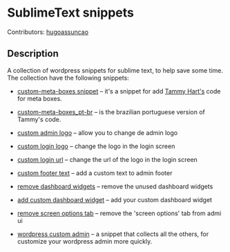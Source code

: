 SublimeText snippets
====================================

Contributors: [hugoassuncao](http://github.com/hugoassuncao)


Description
-----------

A collection of wordpress snippets for sublime text, to help save some time.
The collection have the following snippets:


* [custom-meta-boxes snippet](https://github.com/hugoassuncao/wordpress_snippets/blob/master/custom-meta-boxes.sublime-snippet) – it's a snippet for add [Tammy Hart's](https://github.com/tammyhart/Reusable-Custom-WordPress-Meta-Boxes) code for meta boxes.

* [custom-meta-boxes_pt-br](https://github.com/hugoassuncao/wordpress_snippets/blob/master/custom-meta-boxes_pt-br.sublime-snippet) – is the brazilian portuguese version of Tammy's code.

* [custom admin logo](https://github.com/hugoassuncao/wordpress_snippets/blob/master/custom-admin-logo.sublime-snippet) – allow you to change de admin logo

* [custom login logo](https://github.com/hugoassuncao/wordpress_snippets/blob/master/custom-login-logo.sublime-snippet) – change the logo in the login screen

* [custom login url](https://github.com/hugoassuncao/wordpress_snippets/blob/master/custom-login-url.sublime-snippet) – change the url of the logo in the login screen

* [custom footer text](https://github.com/hugoassuncao/wordpress_snippets/blob/master/custom-footer-text.sublime-snippet) – add a custom text to admin footer

* [remove dashboard widgets](https://github.com/hugoassuncao/wordpress_snippets/blob/master/remove-dashboard-widgets.sublime-snippet) – remove the unused dashboard widgets

* [add custom dashboard widget](https://github.com/hugoassuncao/wordpress_snippets/blob/master/add-dashboard-widget.sublime-snippet) – add your custom dashboard widget

* [remove screen options tab](https://github.com/hugoassuncao/wordpress_snippets/blob/master/remove-screen-options.sublime-snippet) – remove the 'screen options' tab from admi ui

* [wordpress custom admin](https://github.com/hugoassuncao/wordpress_snippets/blob/master/wordpress-custom-admin.sublime-snippet) – a snippet that collects all the others, for customize your wordpress admin more quickly.